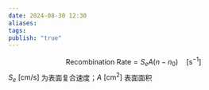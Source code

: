 ```yaml
---
date: 2024-08-30 12:30
aliases: 
tags: 
publish: "true"
---
```

$$
\mathrm{Recombination\ Rate}=S_{e}A(n-n_0)\quad \left[ \mathrm{s^{-1}} \right]
$$
$S_{e}~ \left[ \mathrm{cm/s} \right]$ 为表面复合速度；$A~ \left[ \mathrm{cm^{2}} \right]$ 表面面积